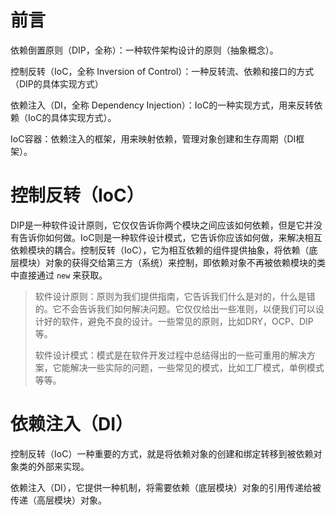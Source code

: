 # 前言

依赖倒置原则（DIP，全称）：一种软件架构设计的原则（抽象概念）。

控制反转（IoC，全称 Inversion of Control）：一种反转流、依赖和接口的方式（DIP的具体实现方式）

依赖注入（DI，全称 Dependency Injection）：IoC的一种实现方式，用来反转依赖（IoC的具体实现方式）。

IoC容器：依赖注入的框架，用来映射依赖，管理对象创建和生存周期（DI框架）。

# 控制反转（IoC）

DIP是一种软件设计原则，它仅仅告诉你两个模块之间应该如何依赖，但是它并没有告诉你如何做。IoC则是一种软件设计模式，它告诉你应该如何做，来解决相互依赖模块的耦合。控制反转（IoC），它为相互依赖的组件提供抽象，将依赖（底层模块）对象的获得交给第三方（系统）来控制，即依赖对象不再被依赖模块的类中直接通过 `new` 来获取。

> 软件设计原则：原则为我们提供指南，它告诉我们什么是对的，什么是错的。它不会告诉我们如何解决问题。它仅仅给出一些准则，以便我们可以设计好的软件，避免不良的设计。一些常见的原则，比如DRY，OCP、DIP等。
> 
> 软件设计模式：模式是在软件开发过程中总结得出的一些可重用的解决方案，它能解决一些实际的问题，一些常见的模式，比如工厂模式，单例模式等等。


# 依赖注入（DI）

控制反转（IoC）一种重要的方式，就是将依赖对象的创建和绑定转移到被依赖对象类的外部来实现。

依赖注入（DI），它提供一种机制，将需要依赖（底层模块）对象的引用传递给被传递（高层模块）对象。